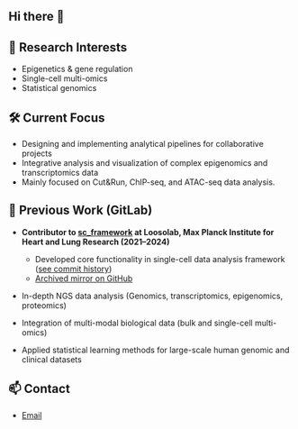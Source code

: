 ## Hi there 👋

<!--
**skhassafi/skhassafi** is a ✨ _special_ ✨ repository because its `README.md` (this file) appears on your GitHub profile.
-->
## 🧬 Research Interests
- Epigenetics & gene regulation
- Single-cell multi-omics
- Statistical genomics

## 🛠️ Current Focus
- Designing and implementing analytical pipelines for collaborative projects
- Integrative analysis and visualization of complex epigenomics and transcriptomics data
- Mainly focused on Cut&Run, ChIP-seq, and ATAC-seq data analysis.

## 🔗 Previous Work (GitLab)
- **Contributor to [sc_framework](https://gitlab.gwdg.de/loosolab/software/sc_framework) at Loosolab, Max Planck Institute for Heart and Lung Research (2021–2024)**
    - Developed core functionality in single-cell data analysis framework ([see commit history](https://gitlab.gwdg.de/loosolab/software/sc_framework/-/commits/main?author=Fatemeh%20Khassafi))
    - [Archived mirror on GitHub](https://github.com/skhassafi/mpihlr_sc_framework)
      
- In-depth NGS data analysis (Genomics, transcriptomics, epigenomics, proteomics)
- Integration of multi-modal biological data (bulk and single-cell multi-omics)
- Applied statistical learning methods for large-scale human genomic and clinical datasets


## 📫 Contact
- [Email](mailto:khassafi@ie-freiburg.mpg.de)
<!-- - [Google Scholar](https://scholar.google.com/citations?user=your-id)  optional -->
